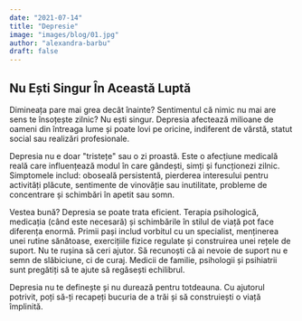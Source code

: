 ```yaml
---
date: "2021-07-14"
title: "Depresie"
image: "images/blog/01.jpg"
author: "alexandra-barbu"
draft: false
---
```


## Nu Ești Singur În Această Luptă
Dimineața pare mai grea decât înainte? Sentimentul că nimic nu mai are sens te însoțește zilnic? Nu ești singur. Depresia afectează milioane de oameni din întreaga lume și poate lovi pe oricine, indiferent de vârstă, statut social sau realizări profesionale.

Depresia nu e doar "tristețe" sau o zi proastă. Este o afecțiune medicală reală care influențează modul în care gândești, simți și funcționezi zilnic. Simptomele includ: oboseală persistentă, pierderea interesului pentru activități plăcute, sentimente de vinovăție sau inutilitate, probleme de concentrare și schimbări în apetit sau somn.

Vestea bună? Depresia se poate trata eficient. Terapia psihologică, medicația (când este necesară) și schimbările în stilul de viață pot face diferența enormă. Primii pași includ vorbitul cu un specialist, menținerea unei rutine sănătoase, exercițiile fizice regulate și construirea unei rețele de suport.
Nu te rușina să ceri ajutor. Să recunoști că ai nevoie de suport nu e semn de slăbiciune, ci de curaj. Medicii de familie, psihologii și psihiatrii sunt pregătiți să te ajute să regăsești echilibrul.

Depresia nu te definește și nu durează pentru totdeauna. Cu ajutorul potrivit, poți să-ți recapeți bucuria de a trăi și să construiești o viață împlinită.
